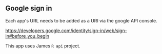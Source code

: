 ## Google sign in

Each app's URL needs to be added as a URI via the google API console.

https://developers.google.com/identity/sign-in/web/sign-in#before_you_begin

This app uses James `R api` project.
